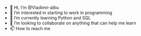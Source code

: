 - 👋 Hi, I’m @Vladimir-albu
- 👀 I’m interested in starting to work in programming  
- 🌱 I’m currently learning Python and SQL
- 💞️ I’m looking to collaborate on anything that can help me learn
- 📫 How to reach me 

<!---
Vladimir-albu/Vladimir-albu is a ✨ special ✨ repository because its `README.md` (this file) appears on your GitHub profile.
You can click the Preview link to take a look at your changes.
--->
